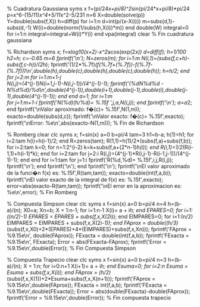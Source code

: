 % Cuadratura Gaussiana
syms x
f=(pi/24*x+pi/8)^2*sin(pi/24*x+pi/8)*pi/24
p=x^6-(15/11)*x^4+5/11*x^2-5/231
n=6
X=double(solve(p))
Y=double(subs(f,X))
h=diff(p)
for i=1:n
d=int(p/(x-X(i)))
m=subs(d,1)-subs(d,-1)
W(i)=double(norm(1/subs(h,X(i))*m))
end
double(W)
integral=0
for i=1:n
integral=integral+W(i)*Y(i)
end
vpa(integral)
clear
% Fin cuadratura gaussiana

% Richardson
syms x;
f=x*log10(x+2)-x^2*acos(exp(2*x))
d=diff(f);
h=1/100
h2=h;
c=-0.65
m=6
fprintf('\n');
N=zeros(m);
for i=1:m
    N(i,1)=(subs(f,c+h)-subs(f,c-h))/(2*h);
    fprintf('(1/2*%.7f)*(f(%.7f+(%.7f))-f(%.7f-(%.7f)))\n',double(h),double(c),double(h),double(c),double(h));
    h=h/2;
end
for j=2:m
    for i=1:m+1-j       
        N(i,j)=(4^(j-1)*N(i+1,j-1)-N(i,j-1))/(4^(j-1)-1);
        fprintf('(%d*N%d%d - N%d%d)/%d\n',double(4^(j-1)),double(i+1),double(j-1),double(i),double(j-1),double(4^(j-1)-1));
    end
end
a=1;
for i=1:m  
    for j=1:m+1-i
        fprintf('N(%d)(h/%d)= %.15f   ',j,a,N(i,j));
    end
    fprintf('\n');
    a=a*2;
end
fprintf('\nValor aproximado: f�(c)= %.15f',N(1,m));
exacto=double(subs(d,c));
fprintf('\nValor exacto: f�(c)= %.15f',exacto);
fprintf('\nError: %e\n',abs(exacto-N(1,m)));
% Fin de Richardson

% Romberg
clear
clc
syms x;
f=sin(x)
a=0
b=pi/4
tam=3
h1=b-a;
h(1)=h1;
for i=2:tam
h(i)=h(i-1)/2;
end
R=zeros(tam);
R(1,1)=h(1)/2*(subs(f,a)+subs(f,b));
for i=2:tam
k=0;
for n=1:2^(i-2)
k=k+subs(f,a+(2*n-1)*h(i));
end
R(i,1)=1/2*(R(i-1,1)+h(i-1)*k);
end
for i=2:tam
for j=2:i
R(i,j)=(4^(j-1)*R(i,j-1)-R(i-1,j-1))/(4^(j-1)-1);
end
end
for i=1:tam
for j=1:i
fprintf('R(%d,%d)= %.15f',i,j,R(i,j));
fprintf('\n');
end
fprintf('\n');
end
fprintf('\n');
fprintf('\nEl valor aproximado de la funci�n f(x) es: %.15f',R(tam,tam));
exacto=double(int(f,a,b));
fprintf('\nEl valor exacto de la integral de f(x) es: %.15f',exacto);
error=abs(exacto-R(tam,tam));
fprintf('\nEl error en la aproximacion es: %e\n',error);
% Fin Romberg

% Compuesta Simpson
clear
clc
syms x
f=sin(x)
a=0
b=pi/4
n=4
h=(b-a)/(n);
X0=a;
Xn=b;
X = 1:n-1;
for i=1:n-1
X(i)= a + i*h;
end
EPARES=0;
for i=1:((n/2)-1)
EPARES = EPARES + subs(f,x,X(2*i));
end
EIMPARES=0;
for i=1:(n/2)
EIMPARES = EIMPARES + subs(f,x,X(2*i-1));
end
FAprox = double((h/3)*(subs(f,x,X0)+2*(EPARES)+4*(EIMPARES)+subs(f,x,Xn)));
fprintf('FAprox = %9.15e\n', double(FAprox));
FExacta = double(int(f,a,b));
fprintf('FExacta = %9.15e\n', FExacta);
Error = abs(FExacta-FAprox);
fprintf('Error = %9.15e\n',double(Error));
% Fin Compuesta Simpson

% Compuesta Trapecio
clear
clc
syms x
f=sin(x)
a=0
b=pi/4
n=3
h=(b-a)/(n);
X = 1:n;
for i=0:n+1
   X(i+1)= a + i*h;
end
Esuma=0;
for i=2:n
   Esuma = Esuma + subs(f,x,X(i));
end
FAprox = (h/2)*(subs(f,x,X(1))+2*Esuma+subs(f,x,X(n+1)));
fprintf('FAprox = %9.15e\n',double(FAprox));
FExacta = int(f,a,b);
fprintf('FExacta = %9.15e\n',double(FExacta));
Error = abs(double(FExacta)-double(FAprox));
fprintf('Error = %9.15e\n',double(Error));
% Fin compuesta trapecio
